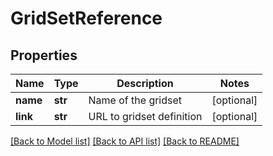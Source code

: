 # GridSetReference

## Properties
Name | Type | Description | Notes
------------ | ------------- | ------------- | -------------
**name** | **str** | Name of the gridset | [optional] 
**link** | **str** | URL to gridset definition | [optional] 

[[Back to Model list]](../README.md#documentation-for-models) [[Back to API list]](../README.md#documentation-for-api-endpoints) [[Back to README]](../README.md)


